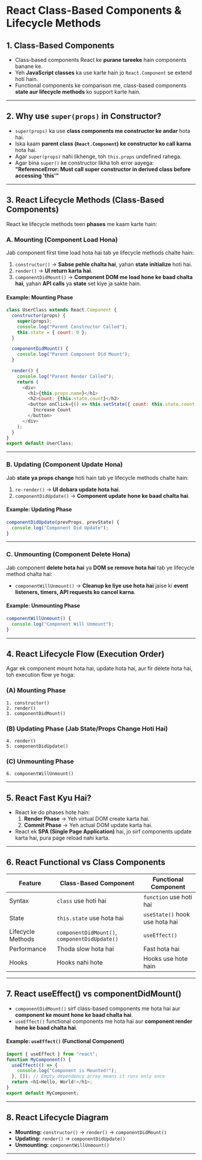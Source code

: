 # **React Class-Based Components & Lifecycle Methods**

## **1. Class-Based Components**

- Class-based components React ke **purane tareeke** hain components banane ke.
- Yeh **JavaScript classes** ka use karte hain jo `React.Component` se extend hoti hain.
- Functional components ke comparison me, class-based components **state aur lifecycle methods** ko support karte hain.

---

## **2. Why use `super(props)` in Constructor?**

- `super(props)` ka use **class components me constructor ke andar** hota hai.
- Iska kaam **parent class (`React.Component`) ke constructor ko call karna** hota hai.
- Agar `super(props)` nahi likhenge, toh `this.props` undefined rahega.
- Agar bina `super()` ke constructor likha toh error aayega:  
  **"ReferenceError: Must call super constructor in derived class before accessing 'this'"**

---

## **3. React Lifecycle Methods (Class-Based Components)**

React ke lifecycle methods teen **phases** me kaam karte hain:

### **A. Mounting (Component Load Hona)**

Jab component first time load hota hai tab ye lifecycle methods chalte hain:

1. `constructor()` → **Sabse pehle chalta hai**, yahan **state initialize** hoti hai.
2. `render()` → **UI return karta hai**.
3. `componentDidMount()` → **Component DOM me load hone ke baad chalta hai**, yahan **API calls** ya **state** set kiye ja sakte hain.

#### **Example: Mounting Phase**

```js
class UserClass extends React.Component {
  constructor(props) {
    super(props);
    console.log("Parent Constructor Called");
    this.state = { count: 0 };
  }

  componentDidMount() {
    console.log("Parent Component Did Mount");
  }

  render() {
    console.log("Parent Render Called");
    return (
      <div>
        <h1>{this.props.name}</h1>
        <h2>Count: {this.state.count}</h2>
        <button onClick={() => this.setState({ count: this.state.count + 1 })}>
          Increase Count
        </button>
      </div>
    );
  }
}
export default UserClass;
```

---

### **B. Updating (Component Update Hona)**

Jab **state ya props change** hoti hain tab ye lifecycle methods chalte hain:

1. `re-render()` → **UI dobara update hota hai**.
2. `componentDidUpdate()` → **Component update hone ke baad chalta hai**.

#### **Example: Updating Phase**

```js
componentDidUpdate(prevProps, prevState) {
  console.log("Component Did Update");
}
```

---

### **C. Unmounting (Component Delete Hona)**

Jab component **delete hota hai** ya **DOM se remove hota hai** tab ye lifecycle method chalta hai:

- `componentWillUnmount()` → **Cleanup ke liye use hota hai** jaise ki **event listeners, timers, API requests ko cancel karna**.

#### **Example: Unmounting Phase**

```js
componentWillUnmount() {
  console.log("Component Will Unmount");
}
```

---

## **4. React Lifecycle Flow (Execution Order)**

Agar ek component mount hota hai, update hota hai, aur fir delete hota hai, toh execution flow ye hoga:

### **(A) Mounting Phase**

```
1. constructor()
2. render()
3. componentDidMount()
```

### **(B) Updating Phase (Jab State/Props Change Hoti Hai)**

```
4. render()
5. componentDidUpdate()
```

### **(C) Unmounting Phase**

```
6. componentWillUnmount()
```

---

## **5. React Fast Kyu Hai?**

- React ke do phases hote hain:
  1. **Render Phase** → Yeh virtual DOM create karta hai.
  2. **Commit Phase** → Yeh actual DOM update karta hai.
- React ek **SPA (Single Page Application)** hai, jo sirf components update karta hai, pura page reload nahi karta.

---

## **6. React Functional vs Class Components**

| Feature           | Class-Based Component                         | Functional Component           |
| ----------------- | --------------------------------------------- | ------------------------------ |
| Syntax            | `class` use hoti hai                          | `function` use hoti hai        |
| State             | `this.state` use hota hai                     | `useState()` hook use hota hai |
| Lifecycle Methods | `componentDidMount()`, `componentDidUpdate()` | `useEffect()`                  |
| Performance       | Thoda slow hota hai                           | Fast hota hai                  |
| Hooks             | Hooks nahi hote                               | Hooks use hote hain            |

---

## **7. React useEffect() vs componentDidMount()**

- `componentDidMount()` sirf class-based components me hota hai aur **component ke mount hone ke baad chalta hai**.
- `useEffect()` functional components me hota hai aur **component render hone ke baad chalta hai**.

#### **Example: `useEffect()` (Functional Component)**

```js
import { useEffect } from "react";
function MyComponent() {
  useEffect(() => {
    console.log("Component is Mounted!");
  }, []); // Empty dependency array means it runs only once
  return <h1>Hello, World!</h1>;
}
export default MyComponent;
```

---

## **8. React Lifecycle Diagram**

- **Mounting:** `constructor()` → `render()` → `componentDidMount()`
- **Updating:** `render()` → `componentDidUpdate()`
- **Unmounting:** `componentWillUnmount()`

---
